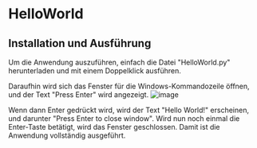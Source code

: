 # HelloWorld

## Installation und Ausführung
Um die Anwendung auszuführen, einfach die Datei "HelloWorld.py" herunterladen und mit einem Doppelklick ausführen.

Daraufhin wird sich das Fenster für die Windows-Kommandozeile öffnen, und der Text "Press Enter" wird angezeigt.
![image](https://user-images.githubusercontent.com/69351484/144751913-3054cee8-0e55-433e-b25f-1cad519c9919.png)

Wenn dann Enter gedrückt wird, wird der Text "Hello World!" erscheinen, und darunter "Press Enter to close window". Wird nun noch einmal die Enter-Taste betätigt, wird das Fenster geschlossen. Damit ist die Anwendung vollständig ausgeführt. 
